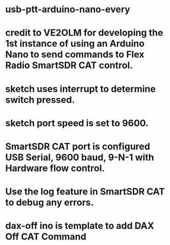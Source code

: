 # usb-ptt-arduino-nano-every

# credit to VE2OLM for developing the 1st instance of using an Arduino Nano to send commands to Flex Radio SmartSDR CAT control.  
# sketch uses interrupt to determine switch pressed.  
# sketch port speed is set to 9600.  
# SmartSDR CAT port is configured USB Serial, 9600 baud, 9-N-1 with Hardware flow control.
# Use the log feature in SmartSDR CAT to debug any errors.   
# dax-off ino is template to add DAX Off CAT Command
